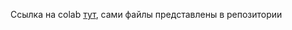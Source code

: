 Cсылка на colab [тут](https://colab.research.google.com/drive/16uhriifL16kEGtgHXjWP_Xxn5WeFHCsY?usp=sharing), сами файлы представлены в репозитории
